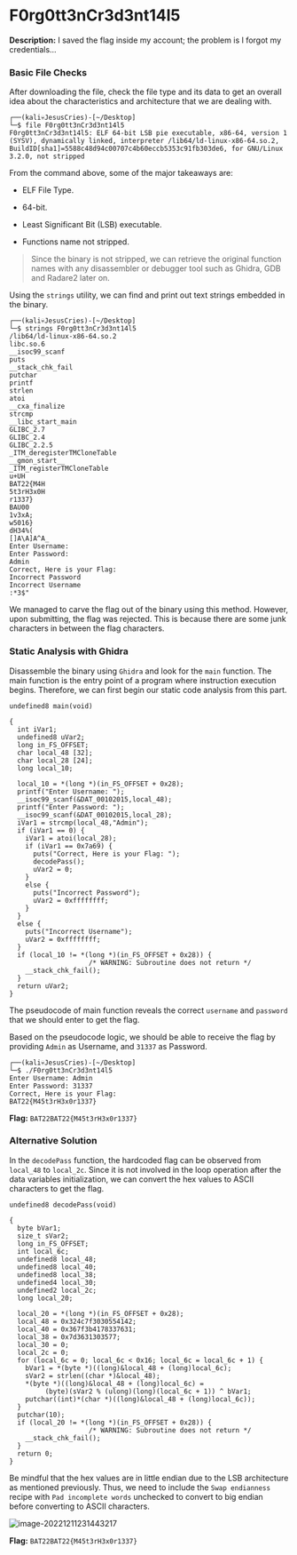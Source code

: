 # **F0rg0tt3nCr3d3nt14l5**   

**Description:** I saved the flag inside my account; the problem is I forgot my credentials…

### Basic File Checks

After downloading the file, check the file type and its data to get an overall idea about the characteristics and architecture that we are dealing with.

```
┌──(kali💀JesusCries)-[~/Desktop]
└─$ file F0rg0tt3nCr3d3nt14l5 
F0rg0tt3nCr3d3nt14l5: ELF 64-bit LSB pie executable, x86-64, version 1 (SYSV), dynamically linked, interpreter /lib64/ld-linux-x86-64.so.2, BuildID[sha1]=5588c48d94c00707c4b60eccb5353c91fb303de6, for GNU/Linux 3.2.0, not stripped
```

From the command above, some of the major takeaways are:

- ELF File Type.

- 64-bit.
- Least Significant Bit (LSB) executable.
- Functions name not stripped.

> Since the binary is not stripped, we can retrieve the original function names with any disassembler or debugger tool such as Ghidra, GDB and Radare2 later on.

Using the `strings` utility, we can find and print out text strings embedded in the binary.

```
┌──(kali💀JesusCries)-[~/Desktop]
└─$ strings F0rg0tt3nCr3d3nt14l5    
/lib64/ld-linux-x86-64.so.2
libc.so.6
__isoc99_scanf
puts
__stack_chk_fail
putchar
printf
strlen
atoi
__cxa_finalize
strcmp
__libc_start_main
GLIBC_2.7
GLIBC_2.4
GLIBC_2.2.5
_ITM_deregisterTMCloneTable
__gmon_start__
_ITM_registerTMCloneTable
u+UH
BAT22{M4H
5t3rH3x0H
r1337}
BAU00
1v3xA;
w5016}
dH34%(
[]A\A]A^A_
Enter Username: 
Enter Password: 
Admin
Correct, Here is your Flag: 
Incorrect Password
Incorrect Username
:*3$"
```

We managed to carve the flag out of the binary using this method. However, upon submitting, the flag was rejected. This is because there are some junk characters in between the flag characters.

### Static Analysis with Ghidra

Disassemble the binary using `Ghidra` and look for the `main` function. The main function is the entry point of a program where instruction execution begins. Therefore, we can first begin our static code analysis from this part.

```
undefined8 main(void)

{
  int iVar1;
  undefined8 uVar2;
  long in_FS_OFFSET;
  char local_48 [32];
  char local_28 [24];
  long local_10;
  
  local_10 = *(long *)(in_FS_OFFSET + 0x28);
  printf("Enter Username: ");
  __isoc99_scanf(&DAT_00102015,local_48);
  printf("Enter Password: ");
  __isoc99_scanf(&DAT_00102015,local_28);
  iVar1 = strcmp(local_48,"Admin");
  if (iVar1 == 0) {
    iVar1 = atoi(local_28);
    if (iVar1 == 0x7a69) {
      puts("Correct, Here is your Flag: ");
      decodePass();
      uVar2 = 0;
    }
    else {
      puts("Incorrect Password");
      uVar2 = 0xffffffff;
    }
  }
  else {
    puts("Incorrect Username");
    uVar2 = 0xffffffff;
  }
  if (local_10 != *(long *)(in_FS_OFFSET + 0x28)) {
                    /* WARNING: Subroutine does not return */
    __stack_chk_fail();
  }
  return uVar2;
}
```

The pseudocode of main function reveals the correct `username` and `password` that we should enter to get the flag. 

Based on the pseudocode logic, we should be able to receive the flag by providing `Admin` as Username, and `31337` as Password.

```
┌──(kali💀JesusCries)-[~/Desktop]
└─$ ./F0rg0tt3nCr3d3nt14l5 
Enter Username: Admin
Enter Password: 31337
Correct, Here is your Flag: 
BAT22{M45t3rH3x0r1337}
```

**Flag:** `BAT22BAT22{M45t3rH3x0r1337}`

### Alternative Solution

In the `decodePass` function, the hardcoded flag can be observed from `local_48` to `local_2c`. Since it is not involved in the loop operation after the data variables initialization, we can convert the hex values to ASCII characters to get the flag.

```
undefined8 decodePass(void)

{
  byte bVar1;
  size_t sVar2;
  long in_FS_OFFSET;
  int local_6c;
  undefined8 local_48;
  undefined8 local_40;
  undefined8 local_38;
  undefined4 local_30;
  undefined2 local_2c;
  long local_20;
  
  local_20 = *(long *)(in_FS_OFFSET + 0x28);
  local_48 = 0x324c7f3030554142;
  local_40 = 0x367f3b4178337631;
  local_38 = 0x7d3631303577;
  local_30 = 0;
  local_2c = 0;
  for (local_6c = 0; local_6c < 0x16; local_6c = local_6c + 1) {
    bVar1 = *(byte *)((long)&local_48 + (long)local_6c);
    sVar2 = strlen((char *)&local_48);
    *(byte *)((long)&local_48 + (long)local_6c) =
         (byte)(sVar2 % (ulong)(long)(local_6c + 1)) ^ bVar1;
    putchar((int)*(char *)((long)&local_48 + (long)local_6c));
  }
  putchar(10);
  if (local_20 != *(long *)(in_FS_OFFSET + 0x28)) {
                    /* WARNING: Subroutine does not return */
    __stack_chk_fail();
  }
  return 0;
}
```

Be mindful that the hex values are in little endian due to the LSB architecture as mentioned previously. Thus, we need to include the `Swap endianness` recipe with `Pad incomplete words` unchecked to convert to big endian before converting to ASCII characters.

![image-20221211231443217](C:\Users\USER\AppData\Roaming\Typora\typora-user-images\image-20221211231443217.png)

**Flag:** `BAT22BAT22{M45t3rH3x0r1337}`